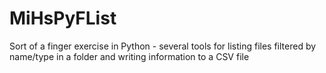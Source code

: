 # MiHsPyFList
Sort of a finger exercise in Python - several tools for listing files filtered by name/type in a folder and writing information to a CSV file
